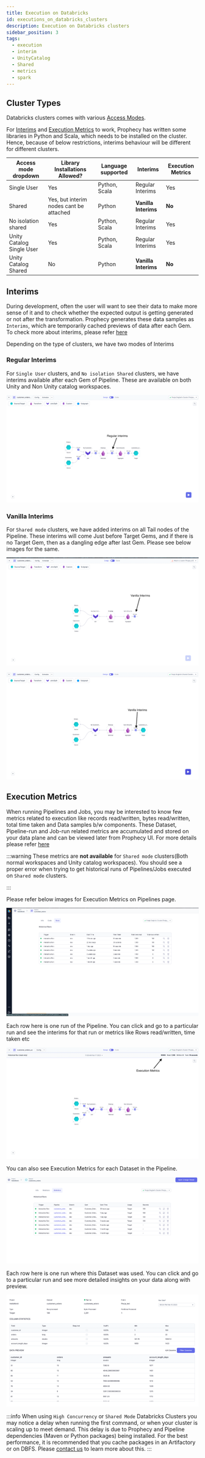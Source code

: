 ```yaml
---
title: Execution on Databricks
id: executions_on_databricks_clusters
description: Execution on Databricks clusters
sidebar_position: 3
tags:
  - execution
  - interim
  - UnityCatalog
  - Shared
  - metrics
  - spark
---
```


## Cluster Types

Databricks clusters comes with various [Access Modes](https://docs.databricks.com/clusters/create-cluster.html#what-is-cluster-access-mode).

For [Interims](./interactive-execution#interims) and [Execution Metrics](./execution-metrics) to work, Prophecy has written some libraries in Python and Scala, which needs to be installed on the cluster. Hence, because of below restrictions, interims behaviour will be different for different clusters.

| Access mode dropdown      | Library Installations Allowed?          | Language supported | Interims             | Execution Metrics |
| ------------------------- | --------------------------------------- | ------------------ | -------------------- | ----------------- |
| Single User               | Yes                                     | Python, Scala      | Regular Interims     | Yes               |
| Shared                    | Yes, but interim nodes cant be attached | Python             | **Vanilla Interims** | **No**            |
| No isolation shared       | Yes                                     | Python, Scala      | Regular Interims     | Yes               |
| Unity Catalog Single User | Yes                                     | Python, Scala      | Regular Interims     | Yes               |
| Unity Catalog Shared      | No                                      | Python             | **Vanilla Interims** | **No**            |

## Interims

During development, often the user will want to see their data to make more sense of it and to check whether the expected output is getting
generated or not after the transformation. Prophecy generates these data samples as `Interims`, which are temporarily cached previews of data after each Gem.
To check more about interims, please refer [here](./interactive-execution#interims)

Depending on the type of clusters, we have two modes of Interims

### Regular Interims

For `Single User` clusters, and `No isolation Shared` clusters, we have interims available after each Gem of Pipeline. These are available on both Unity and Non Unity catalog workspaces.

![Regular Interims](img/SingleModeInterims.png)

### Vanilla Interims

For `Shared mode` clusters, we have added interims on all Tail nodes of the Pipeline.
These interims will come Just before Target Gems, and if there is no Target Gem, then as a dangling edge after last Gem. Please see below images for the same.

![Vanilla Interims](img/SharedModeInterims.png)

![Vanilla Interims](img/vanillaInterims2.png)

## Execution Metrics

When running Pipelines and Jobs, you may be interested to know few metrics related to execution like records
read/written, bytes read/written, total time taken and Data samples b/w components. These Dataset, Pipeline-run and
Job-run related metrics are accumulated and stored on your data plane and can be viewed later from Prophecy UI. For more details please refer [here](./execution-metrics)

:::warning
These metrics are **not available** for `Shared mode` clusters(Both normal workspaces and Unity catalog workspaces). You should see a proper error when trying to get historical runs of Pipelines/Jobs executed on `Shared mode` clusters.

:::

Please refer below images for Execution Metrics on Pipelines page.

![Pipeline_Execution_Metrics](img/execution-metrics-pipeline.png)

Each row here is one run of the Pipeline. You can click and go to a particular run and see the interims for that run or metrics like Rows read/written, time taken etc

![Execution_Metrics](img/ExecutionMetrics.png)

You can also see Execution Metrics for each Dataset in the Pipeline.

![Dataset_metrcis](img/execution-metrcis-dataset1.png)

Each row here is one run where this Dataset was used. You can click and go to a particular run and see more detailed insights on your data along with preview.

![Dataset_stats](img/dataset-statistics.png)

:::info
When using `High Concurrency` or `Shared Mode` Databricks Clusters you may notice a delay when running the first command, or when your cluster is scaling up to meet demand. This delay is due to Prophecy and Pipeline dependencies (Maven or Python packages) being installed. For the best performance, it is recommended that you cache packages in an Artifactory or on DBFS. Please [contact us](https://help.prophecy.io/support/tickets/new) to learn more about this.
:::
